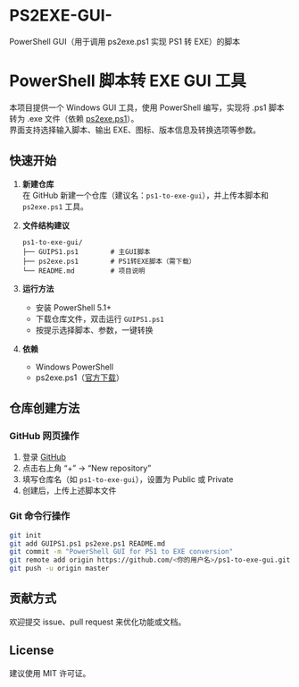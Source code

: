 # PS2EXE-GUI-
PowerShell GUI（用于调用 ps2exe.ps1 实现 PS1 转 EXE）的脚本
# PowerShell 脚本转 EXE GUI 工具

本项目提供一个 Windows GUI 工具，使用 PowerShell 编写，实现将 .ps1 脚本转为 .exe 文件（依赖 [ps2exe.ps1](https://github.com/MScholtes/PS2EXE)）。  
界面支持选择输入脚本、输出 EXE、图标、版本信息及转换选项等参数。

## 快速开始

1. **新建仓库**  
   在 GitHub 新建一个仓库（建议名：`ps1-to-exe-gui`），并上传本脚本和 `ps2exe.ps1` 工具。

2. **文件结构建议**
   ```
   ps1-to-exe-gui/
   ├── GUIPS1.ps1        # 主GUI脚本
   ├── ps2exe.ps1        # PS1转EXE脚本（需下载）
   └── README.md         # 项目说明
   ```

3. **运行方法**
   - 安装 PowerShell 5.1+
   - 下载仓库文件，双击运行 `GUIPS1.ps1`
   - 按提示选择脚本、参数，一键转换

4. **依赖**
   - Windows PowerShell
   - ps2exe.ps1（[官方下载](https://github.com/MScholtes/PS2EXE)）

## 仓库创建方法

### GitHub 网页操作
1. 登录 [GitHub](https://github.com/)
2. 点击右上角 “+” → “New repository”
3. 填写仓库名（如 `ps1-to-exe-gui`），设置为 Public 或 Private
4. 创建后，上传上述脚本文件

### Git 命令行操作
```bash
git init
git add GUIPS1.ps1 ps2exe.ps1 README.md
git commit -m "PowerShell GUI for PS1 to EXE conversion"
git remote add origin https://github.com/<你的用户名>/ps1-to-exe-gui.git
git push -u origin master
```

## 贡献方式

欢迎提交 issue、pull request 来优化功能或文档。

## License

建议使用 MIT 许可证。
